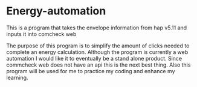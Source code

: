 # Energy-automation
This is a program that takes the envelope information from hap v5.11 and inputs it into comcheck web

The purpose of this program is to simplify the amount of clicks needed to complete an energy calculation.
Although the program is currently a web automation I would like it to eventually be a stand alone product. Since commcheck web does not have an api this is the next
best thing. 
Also this program will be used for me to practice my coding and enhance my learning. 
